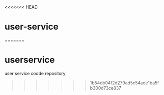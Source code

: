 <<<<<<< HEAD
# user-service
=======
# userservice
user service codde  repository 
>>>>>>> 1b54db04f2d279ad5c54ade1ba5fb300d73ce837
